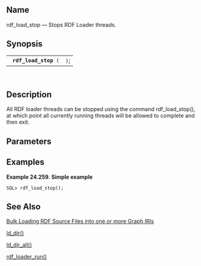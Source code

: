 <div>

<div>

</div>

<div>

## Name

rdf_load_stop — Stops RDF Loader threads.

</div>

<div>

## Synopsis

<div>

|                            |      |
|----------------------------|------|
| ` `**`rdf_load_stop`**` (` | `)`; |

<div>

 

</div>

</div>

</div>

<div>

## Description

All RDF loader threads can be stopped using the command rdf_load_stop(),
at which point all currently running threads will be allowed to complete
and then exit.

</div>

<div>

## Parameters

</div>

<div>

## Examples

<div>

**Example 24.259. Simple example**

<div>

``` screen
SQL> rdf_load_stop();
```

</div>

</div>

  

</div>

<div>

## See Also

<a
href="http://virtuoso.openlinksw.com/dataspace/doc/dav/wiki/main/virtbulkrdfloader"
class="ulink" target="_top">Bulk Loading RDF Source Files into one or
more Graph IRIs</a>

<a href="fn_ld_dir.html" class="link" title="ld_dir">ld_dir()</a>

<a href="fn_ld_dir_all.html" class="link"
title="ld_dir_all">ld_dir_all()</a>

<a href="fn_rdf_loader_run.html" class="link"
title="rdf_loader_run">rdf_loader_run()</a>

</div>

</div>
